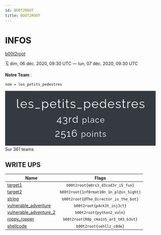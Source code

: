 ```yaml
---
id: BOOT2ROOT
title: BOOT2ROOT
---
```

# INFOS

[b00t2root](https://boot2root2020.tech/)

🗓️ dim, 06 déc. 2020, 09:30 UTC — lun, 07 déc. 2020, 09:30 UTC

**Notre Team** :
```
nom = les_petits_pedestres
```

![unknown.png](attachements/infos/unknown.png "unknown.png")
Sur 361 teams


##  WRITE UPS

| Name | Flags |
| ------------- | :----:|
|[target1](challenges/target1.md)|`b00t2root{m0rs3_d3cod3r_i5_fun}`|
|[target2](challenges/target2.md)|`b00t2root{1nf0rmat10n_1n_pl@in_5ight}`|
|[string](challenges/string.md)|`b00t2root{@The_Director_is_the_bot}`|
|[vulnerable_adventure](challenges/vulnerable_adventure.md)|`b00t2root{p4ck3t_inj3ct}`|
|[vulnerable_adventure_2](challenges/vulnerable_adventure_2.md)|`b00t2root{python2_vuln}`|
|[roppy_ropper](challenges/roppy_ropper.md)|`b00t2root{R0p_cHa1nS_ar3_tH3_b3st}`|
|[shellcode](challenges/shellcode.md)|`b00t2root{sehllz_c0de}`|
